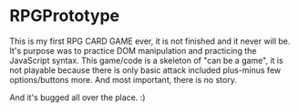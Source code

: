 # RPGPrototype
This is my first RPG CARD GAME ever, it is not finished and it never will be. It's purpose was to practice DOM manipulation and practicing the JavaScript syntax. This game/code is a skeleton of "can be a game", it is not playable because there is only basic attack included plus-minus few options/buttons more. And most important, there is no story.

And it's bugged all over the place. :) 
